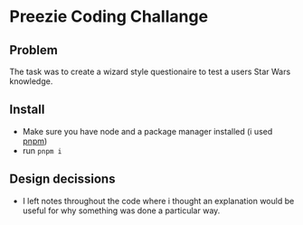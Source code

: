 # Preezie Coding Challange

## Problem

The task was to create a wizard style questionaire to test a users Star Wars knowledge.

## Install

- Make sure you have node and a package manager installed (i used [pnpm](https://pnpm.io/))
- run `pnpm i`

## Design decissions

- I left notes throughout the code where i thought an explanation would be useful for why something was done a particular way.
